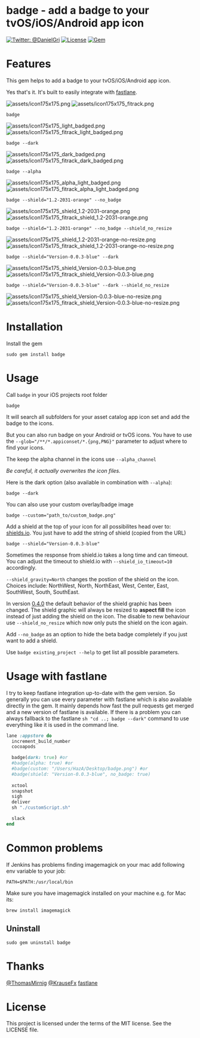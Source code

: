 badge - add a badge to your tvOS/iOS/Android app icon
============

[![Twitter: @DanielGri](https://img.shields.io/badge/contact-@DanielGri-blue.svg?style=flat)](https://twitter.com/DanielGri)
[![License](http://img.shields.io/badge/license-MIT-green.svg?style=flat)](https://github.com/HazAT/badge/blob/master/LICENSE)
[![Gem](https://img.shields.io/gem/v/badge.svg?style=flat)](http://rubygems.org/gems/badge)

# Features

This gem helps to add a badge to your tvOS/iOS/Android app icon.

Yes that's it.
It's built to easily integrate with [fastlane](https://github.com/fastlane/fastlane).

![assets/icon175x175.png](assets/icon175x175.png?raw=1) ![assets/icon175x175_fitrack.png](assets/icon175x175_fitrack.png?raw=1)

	badge

![assets/icon175x175_light_badged.png](assets/icon175x175_light_badged.png?raw=1) ![assets/icon175x175_fitrack_light_badged.png](assets/icon175x175_fitrack_light_badged.png?raw=1)

	badge --dark

![assets/icon175x175_dark_badged.png](assets/icon175x175_dark_badged.png?raw=1) ![assets/icon175x175_fitrack_dark_badged.png](assets/icon175x175_fitrack_dark_badged.png?raw=1)

    badge --alpha

![assets/icon175x175_alpha_light_badged.png](assets/icon175x175_alpha_light_badged.png?raw=1) ![assets/icon175x175_fitrack_alpha_light_badged.png](assets/icon175x175_fitrack_alpha_light_badged.png?raw=1)

	badge --shield="1.2-2031-orange" --no_badge

![assets/icon175x175_shield_1.2-2031-orange.png](assets/icon175x175_shield_1.2-2031-orange.png?raw=1) ![assets/icon175x175_fitrack_shield_1.2-2031-orange.png](assets/icon175x175_fitrack_shield_1.2-2031-orange.png?raw=1)

	badge --shield="1.2-2031-orange" --no_badge --shield_no_resize

![assets/icon175x175_shield_1.2-2031-orange-no-resize.png](assets/icon175x175_shield_1.2-2031-orange-no-resize.png?raw=1) ![assets/icon175x175_fitrack_shield_1.2-2031-orange-no-resize.png](assets/icon175x175_fitrack_shield_1.2-2031-orange-no-resize.png?raw=1)

	badge --shield="Version-0.0.3-blue" --dark

![assets/icon175x175_shield_Version-0.0.3-blue.png](assets/icon175x175_shield_Version-0.0.3-blue.png?raw=1) ![assets/icon175x175_fitrack_shield_Version-0.0.3-blue.png](assets/icon175x175_fitrack_shield_Version-0.0.3-blue.png?raw=1)

	badge --shield="Version-0.0.3-blue" --dark --shield_no_resize

![assets/icon175x175_shield_Version-0.0.3-blue-no-resize.png](assets/icon175x175_shield_Version-0.0.3-blue-no-resize.png?raw=1) ![assets/icon175x175_fitrack_shield_Version-0.0.3-blue-no-resize.png](assets/icon175x175_fitrack_shield_Version-0.0.3-blue-no-resize.png?raw=1)
# Installation

Install the gem

    sudo gem install badge


# Usage

Call ```badge``` in your iOS projects root folder

    badge
    
It will search all subfolders for your asset catalog app icon set and add the badge to the icons. 

But you can also run badge on your Android or tvOS icons.
You have to use the `--glob="/**/*.appiconset/*.{png,PNG}"` parameter to adjust where to find your icons.

The keep the alpha channel in the icons use `--alpha_channel`
    
*Be careful, it actually overwrites the icon files.*

Here is the dark option (also available in combination with ```--alpha```):

	badge --dark

You can also use your custom overlay/badge image

    badge --custom="path_to/custom_badge.png"
    
Add a shield at the top of your icon for all possibilites head over to: [shields.io](http://shields.io/). You just have to add the string of shield (copied from the URL)

    badge --shield="Version-0.0.3-blue"
    
Sometimes the response from shield.io takes a long time and can timeout. You can adjust the timeout to shield.io with `--shield_io_timeout=10` accordingly.

`--shield_gravity=North` changes the postion of the shield on the icon. Choices include: NorthWest, North, NorthEast, West, Center, East, SouthWest, South, SouthEast.

In version [0.4.0](https://github.com/HazAT/badge/releases/tag/0.4.0) the default behavior of the shield graphic has been changed. The shield graphic will always be resized to **aspect fill** the icon instead of just adding the shield on the icon. The disable to new behaviour use `--shield_no_resize` which now only puts the shield on the icon again.

Add ```--no_badge``` as an option to hide the beta badge completely if you just want to add a shield. 

Use `badge existing_project --help` to get list all possible parameters.

# Usage with fastlane

I try to keep fastlane integration up-to-date with the gem version. So generally you can use every parameter with fastlane which is also available directly in the gem. It mainly depends how fast the pull requests get merged and a new version of fastlane is available. If there is a problem you can always fallback to the fastlane `sh "cd ..; badge --dark"` command to use everything like it is used in the command line.

```ruby
lane :appstore do
  increment_build_number
  cocoapods

  badge(dark: true) #or
  #badge(alpha: true) #or
  #badge(custom: "/Users/HazA/Desktop/badge.png") #or
  #badge(shield: "Version-0.0.3-blue", no_badge: true)
    
  xctool
  snapshot
  sigh
  deliver
  sh "./customScript.sh"

  slack
end
```

# Common problems

If Jenkins has problems finding imagemagick on your mac add following env variable to your job:

	PATH=$PATH:/usr/local/bin
	
Make sure you have imagemagick installed on your machine e.g. for Mac its:

	brew install imagemagick

## Uninstall

	sudo gem uninstall badge

# Thanks
[@ThomasMirnig](https://twitter.com/ThomasMirnig) [@KrauseFx](https://twitter.com/KrauseFx) [fastlane](https://github.com/fastlane/fastlane)

# License
This project is licensed under the terms of the MIT license. See the LICENSE file.
